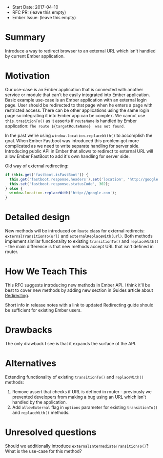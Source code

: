 - Start Date: 2017-04-10
- RFC PR: (leave this empty)
- Ember Issue: (leave this empty)

# Summary

Introduce a way to redirect browser to an external URL which isn't handled 
by current Ember application.

# Motivation

Our use-case is an Ember application that is connected with another service 
or module that can't be easily integrated into Ember application. Basic example 
use-case is an Ember application with an external login page. User should be 
redirected to that page when he enters a page with restricted access.
There can be other applications using the same login page so integrating it into 
Ember app can be complex. We cannot use `this.trasitionTo()` as it 
asserts if `routeName` is handled by Ember application: `The route ${targetRouteName} 
was not found`. 

In the past we're using `window.location.replaceWith()` to accomplish 
the goal. When Ember Fastboot was introduced this problem got more complicated as 
we need to write separate handling for server side. Introducing public API in Ember 
that allows to redirect to external URL will allow Ember FastBoot to add it's own 
handling for server side.

Old way of external redirecting:
```javascript
if (this.get('fastboot.isFastBoot')) {
  this.get('fastboot.response.headers').set('location', 'http://google.com');
  this.set('fastboot.response.statusCode', 302);
} else {
  window.location.replaceWith('http://google.com');
}
```

# Detailed design

New methods will be introduced on `Route` class for external redirects: 
`externalTransitionTo(url)` and `externalReplaceWith(url)`. Both methods implement
similar functionality to existing `transitionTo()` and `replaceWith()` - the main
difference is that new methods accept URL that isn't defined in router.

# How We Teach This

This RFC suggests introducing new methods in Ember API. I think it'll be best to cover
new methods by adding new section in Guides article about [Redirecting](https://guides.emberjs.com/v2.12.0/routing/redirection/).

Short info in release notes with a link to updated Redirecting guide should be
sufficient for existing Ember users.

# Drawbacks

The only drawback I see is that it expands the surface of the API.

# Alternatives

Extending functionality of existing `transitionTo()` and `replaceWith()` methods:
1. Remove assert that checks if URL is defined in router - previously we prevented
developers from making a bug using an URL which isn't handled by the application.
1. Add `allowExternal` flag in `options` parameter for existing `transitionTo()` 
and `replaceWith()` methods. 

# Unresolved questions

Should we additionally introduce `externalIntermediateTransitionTo()`? What is 
the use-case for this method?
